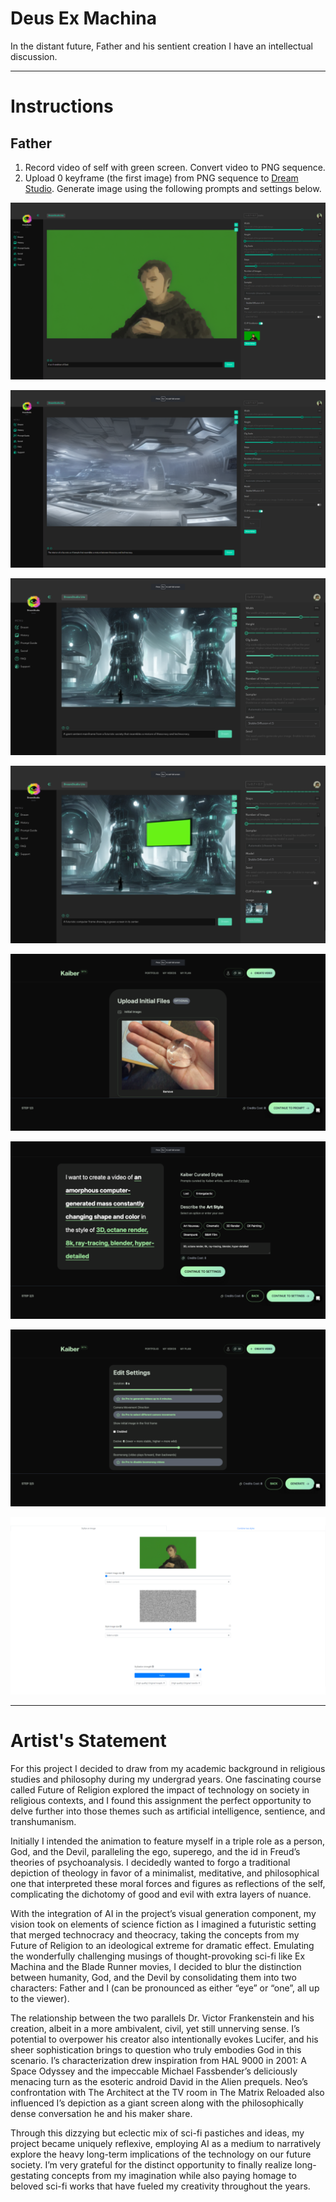 # Deus Ex Machina

In the distant future, Father and his sentient creation I have an intellectual discussion.

---

# Instructions

## Father
1. Record video of self with green screen. Convert video to PNG sequence.
2. Upload 0 keyframe (the first image) from PNG sequence to [Dream Studio](https://beta.dreamstudio.ai/generate). Generate image using the following prompts and settings below. 

![Father - Dream Studio Settings](/settings/Father%20-%20Dream%20Studio%20Settings.png)

![Father Background - Dream Studio Settings](/settings/Father%20Background%20-%20Dream%20Studio%20Settings.png)

![I - Dream Studio Settings](/settings/I%20-%20Dream%20Studio%20Settings.png)

![I (Edited) - Dream Studio Settings](/settings/I%20(Edited)%20-%20Dream%20Studio%20Settings.png)

![I - Kaiber Settings 1](/settings/I%20-%20Kaiber%20Settings%201.png)

![I - Kaiber Settings 2](/settings/I%20-%20Kaiber%20Settings%202.png)

![I - Kaiber Settings 3](/settings/I%20-%20Kaiber%20Settings%203.png)

![I - Arbitrary Transfer Settings](/settings/I%20-%20Arbitrary%20Transfer%20Settings.png)

---

# Artist's Statement

For this project I decided to draw from my academic background in religious studies and philosophy during my undergrad years. One fascinating course called Future of Religion explored the impact of technology on society in religious contexts, and I found this assignment the perfect opportunity to delve further into those themes such as artificial intelligence, sentience, and transhumanism. 

Initially I intended the animation to feature myself in a triple role as a person, God, and the Devil, paralleling the ego, superego, and the id in Freud’s theories of psychoanalysis. I decidedly wanted to forgo a traditional depiction of theology in favor of a minimalist, meditative, and philosophical one that interpreted these moral forces and figures as reflections of the self, complicating the dichotomy of good and evil with extra layers of nuance. 

With the integration of AI in the project’s visual generation component, my vision took on elements of science fiction as I imagined a futuristic setting that merged technocracy and theocracy, taking the concepts from my Future of Religion to an ideological extreme for dramatic effect. Emulating the wonderfully challenging musings of thought-provoking sci-fi like Ex Machina and the Blade Runner movies, I decided to blur the distinction between humanity, God, and the Devil by consolidating them into two characters: Father and I (can be pronounced as either “eye” or “one”, all up to the viewer). 

The relationship between the two parallels Dr. Victor Frankenstein and his creation, albeit in a more ambivalent, civil, yet still unnerving sense. I’s potential to overpower his creator also intentionally evokes Lucifer, and his sheer sophistication brings to question who truly embodies God in this scenario. I’s characterization drew inspiration from HAL 9000 in 2001: A Space Odyssey and the impeccable Michael Fassbender’s deliciously menacing turn as the esoteric android David in the Alien prequels. Neo’s confrontation with The Architect at the TV room in The Matrix Reloaded also influenced I’s depiction as a giant screen along with the philosophically dense conversation he and his maker share. 

Through this dizzying but eclectic mix of sci-fi pastiches and ideas, my project became uniquely reflexive, employing AI as a medium to narratively explore the heavy long-term implications of the technology on our future society. I’m very grateful for the distinct opportunity to finally realize long-gestating concepts from my imagination while also paying homage to beloved sci-fi works that have fueled my creativity throughout the years.



